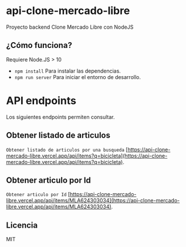 # api-clone-mercado-libre

Proyecto backend Clone Mercado Libre con NodeJS

## ¿Cómo funciona?

Requiere Node.JS > 10

- `npm install` Para instalar las dependencias.
- `npm run server` Para iniciar el entorno de desarrollo.

# API endpoints

Los siguientes endpoints permiten consultar.

## Obtener listado de articulos

`Obtener listado de articulos por una busqueda` [https://api-clone-mercado-libre.vercel.app/api/items?q=bicicleta](https://api-clone-mercado-libre.vercel.app/api/items?q=bicicleta).

## Obtener articulo por Id

`Obtener articulo por Id` [https://api-clone-mercado-libre.vercel.app/api/items/MLA624303034](https://api-clone-mercado-libre.vercel.app/api/items/MLA624303034).

## Licencia

MIT
